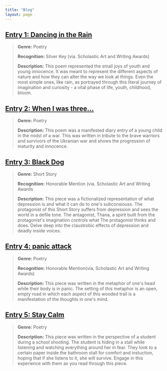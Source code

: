 ```yaml
---
title: "Blog"
layout: page
---
```


 ## [Entry 1: Dancing in the Rain](https://docs.google.com/document/d/1dAy39OlZP6Z1NvrfISF3iAFGJyhkW745IGB4Ju_s3Yg/edit?usp=sharing) 
 > **Genre:** Poetry
> 
> **Recognition:** Silver Key (via. Scholastic Art and Writing Awards)
> 
> **Description:** This poem represented the small joys of youth and young innocence. It was meant to represent the different aspects of nature and how they can alter the way we look at things. Even the most simple ones, like rain, as portrayed through this literal journey of imagination and curiosity - a vital phase of life, 
youth, childhood, bloom.
 
 ## [Entry 2: When I was three...](https://docs.google.com/document/d/1kB9hIo8JaUf8Cg1E7ci835OozsDzhEKlfLzFhvpCE7M/edit?usp=sharing)
> **Genre:** Poetry
> 
> **Description:** This poem was a manifested diary entry of a young child in the midst of a war. This was written in tribute to the brave warriors and survivors of the Ukranian war and shows the progression of maturity and innocence. 

## [Entry 3: Black Dog](https://docs.google.com/document/d/117zrrXN71R3nkVXNyQ4HtNN7GGXhV2vlcgDSdfolaA8/edit?usp=sharing)
 > **Genre:** Short Story
> 
 > **Recognition:** Honorable Mention (via. Scholastic Art and Writing Awards
> 
 > **Description:** This piece was a fictionalized representation of what depression is and what it can do to one's subconsiouss. The protagonist of this Short Story suffers from depression and sees the world in a defile tone. The antagonist, Thana, a spirit built from the protagonist's imagination controls what The protagonist thinks and does. Delve deep into the claustrobic effects of depression and deadly inside voices.

## [Entry 4: panic attack](https://docs.google.com/document/d/1V5C1PTFh6VKq6mJWm2m6v6rQHNNy-DU6EeYnFrPxAZk/edit?usp=sharing)
> **Genre:** Poetry
>
> **Recognition:** Honorable Mention(via, Scholastic Art and Writing Awards)
>
> **Description:** This piece was written in the metaphor of one's head while their body is in panic. The setting of this metaphor is an open, empty road in which each aspect of this wooded trail is a manifestation of the thoughts in one's mind.

## [Entry 5: Stay Calm](https://docs.google.com/document/d/14NqTbZLlb7YS1qizuRYDtZFx_EhJLHyTaD74uaGHzt0/edit?usp=sharing) 
> **Genre:** Poetry
>
> **Description:** This piece was written in the perspective of a student during a school shooting. The student is hiding in a stall while listening and watching everything around her in fear. They look to a certain paper inside the bathroom stall for comfort and instuction, hoping that if she listens to it, she will survive. Engage in this experience with them as you read through this piece.
